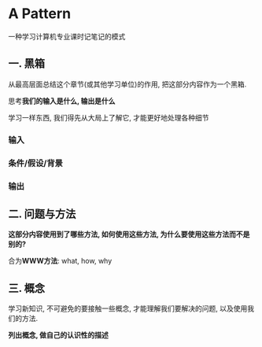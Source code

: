 # A Pattern

一种学习计算机专业课时记笔记的模式



## 一. 黑箱

从最高层面总结这个章节(或其他学习单位)的作用, 把这部分内容作为一个黑箱.

思考**我们的输入是什么, 输出是什么**

学习一样东西, 我们得先从大局上了解它, 才能更好地处理各种细节

### 输入

### 条件/假设/背景

### 输出





## 二. 问题与方法

**这部分内容使用到了哪些方法, 如何使用这些方法, 为什么要使用这些方法而不是别的?**

合为**WWW方法**: what, how, why



## 三. 概念

学习新知识, 不可避免的要接触一些概念, 才能理解我们要解决的问题, 以及使用我们的方法.

**列出概念, 做自己的认识性的描述**

